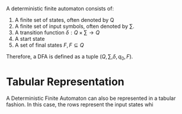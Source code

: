 A deterministic finite automaton consists of:
1. A finite set of states, often denoted by Q
2. A finite set of input symbols, often denoted by $\sum$.
3. A transition function $\delta : Q \times \sum \rightarrow Q$  
4. A start state
5. A set of final states $F, F\subseteq Q$  

Therefore, a DFA is defined as a tuple $(Q, \sum, \delta, q_0, F)$.
# Tabular Representation
A Deterministic Finite Automaton can also be represented in a tabular fashion. In this case, the rows represent the input states whi
